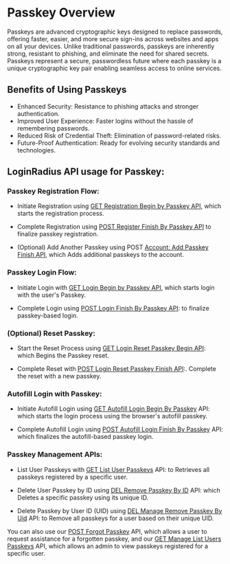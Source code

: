 # Passkey Overview

Passkeys are advanced cryptographic keys designed to replace passwords, offering faster, easier, and more secure sign-ins across websites and apps on all your devices. Unlike traditional passwords, passkeys are inherently strong, resistant to phishing, and eliminate the need for shared secrets.
Passkeys represent a secure, passwordless future where each passkey is a unique cryptographic key pair enabling seamless access to online services.

## Benefits of Using Passkeys

- Enhanced Security: Resistance to phishing attacks and stronger authentication.
- Improved User Experience: Faster logins without the hassle of remembering passwords.
- Reduced Risk of Credential Theft: Elimination of password-related risks.
- Future-Proof Authentication: Ready for evolving security standards and technologies.

## LoginRadius API usage for Passkey:

### Passkey Registration Flow:

- Initiate Registration using [GET Registration Begin by Passkey API](/api/v2/customer-identity-api/passkey/registration-begin-by-passkey/), which starts the registration process.

- Complete Registration using [POST Register Finish By Passkey API](/api/v2/customer-identity-api/passkey/register-finish-by-passkey/) to finalize passkey registration.

- (Optional) Add Another Passkey using POST [Account: Add Passkey Finish API](/api/v2/customer-identity-api/passkey/add-passkey-finish/), which Adds additional passkeys to the account.

### Passkey Login Flow:

- Initiate Login with [GET Login Begin by Passkey API](/api/v2/customer-identity-api/passkey/login-begin-by-passkey/), which starts login with the user's Passkey.

- Complete Login using [POST Login Finish By Passkey API](/api/v2/customer-identity-api/passkey/login-finish-by-passkey/): to finalize passkey-based login.

### (Optional) Reset Passkey:

- Start the Reset Process using [GET Login Reset Passkey Begin API](/api/v2/customer-identity-api/passkey/login-reset-passkey-begin/): which Begins the Passkey reset.

- Complete Reset with [POST Login Reset Passkey Finish API](/api/v2/customer-identity-api/passkey/login-reset-passkey-finish/):. Complete the reset with a new passkey.

### Autofill Login with Passkey:

- Initiate Autofill Login using [GET Autofill Login Begin By Passkey](/api/v2/customer-identity-api/passkey/autofill-login-begin-by-passkey/) API: which starts the login process using the browser's autofill passkey.

- Complete Autofill Login using [POST Autofill Login Finish By Passkey](/api/v2/customer-identity-api/passkey/autofill-login-finish-by-passkey/) API: which finalizes the autofill-based passkey login.

### Passkey Management APIs:

- List User Passkeys with [GET List User Passkeys](/api/v2/customer-identity-api/passkey/list-user-passkeys/) API: to  Retrieves all passkeys registered by a specific user.

- Delete User Passkey by ID using [DEL Remove Passkey By ID](/docs/api/v2/customer-identity-api/passkey/remove-passkey-by-id/) API: which Deletes a specific passkey using its unique ID.

- Delete Passkey by User ID (UID) using [DEL Manage Remove Passkey By Uid](/api/v2/customer-identity-api/passkey/manage-remove-passkey-by-uid/) API: to Remove all passkeys for a user based on their unique UID.

You can also use our [POST Forgot Passkey](/api/v2/customer-identity-api/passkey/forgot-passkey/) API, which allows a user to request assistance for a forgotten passkey, and our [GET Manage List Users Passkeys](/api/v2/customer-identity-api/passkey/list-user-passkeys/) API, which allows an admin to view passkeys registered for a specific user.